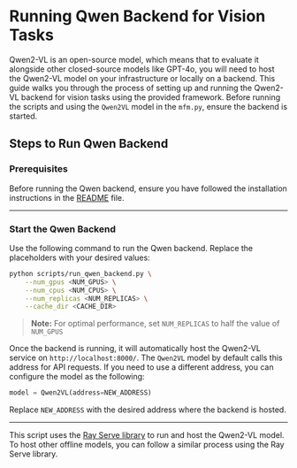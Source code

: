 # Running Qwen Backend for Vision Tasks

Qwen2-VL is an open-source model, which means that to evaluate it alongside other closed-source models like GPT-4o, you will need to host the Qwen2-VL model on your infrastructure or locally on a backend. This guide walks you through the process of setting up and running the Qwen2-VL backend for vision tasks using the provided framework. Before running the scripts and using the `Qwen2VL` model in the `mfm.py`, ensure the backend is started.

## Steps to Run Qwen Backend

### Prerequisites
Before running the Qwen backend, ensure you have followed the installation instructions in the [README](README.md) file.

---

### Start the Qwen Backend
Use the following command to run the Qwen backend. Replace the placeholders with your desired values:

```bash
python scripts/run_qwen_backend.py \
    --num_gpus <NUM_GPUS> \
    --num_cpus <NUM_CPUS> \
    --num_replicas <NUM_REPLICAS> \
    --cache_dir <CACHE_DIR>
```

> **Note:**  For optimal performance, set `NUM_REPLICAS` to half the value of `NUM_GPUS`

Once the backend is running, it will automatically host the Qwen2-VL service on `http://localhost:8000/`. The `Qwen2VL` model by default calls this address for API requests. If you need to use a different address, you can configure the model as the following:
```python
model = Qwen2VL(address=NEW_ADDRESS)
```
Replace `NEW_ADDRESS` with the desired address where the backend is hosted.

---
This script uses the [Ray Serve library](https://docs.ray.io/en/latest/serve/index.html) to run and host the Qwen2-VL model. To host other offline models, you can follow a similar process using the Ray Serve library.
